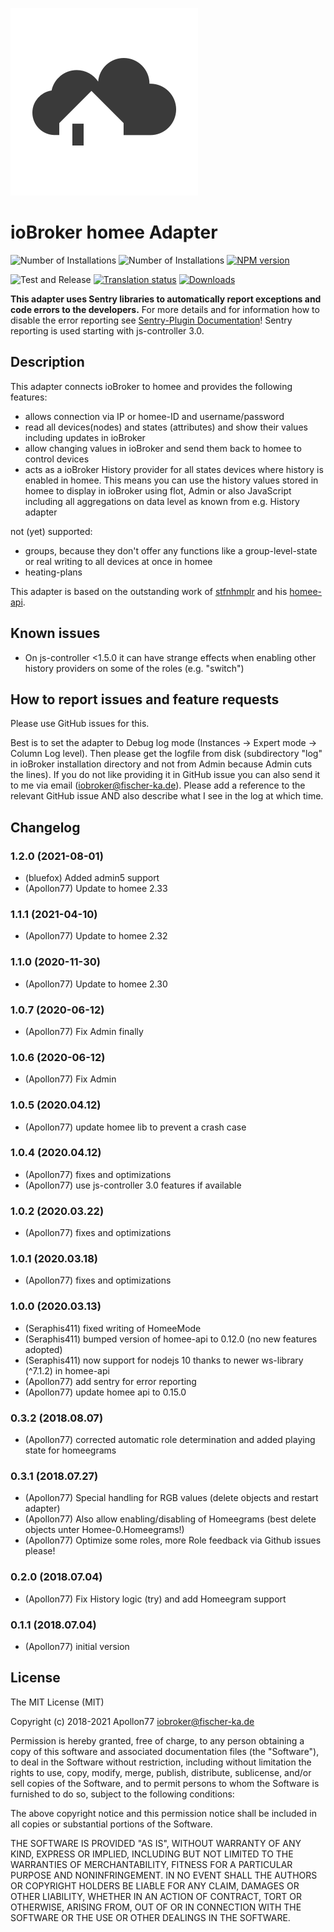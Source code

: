 ![Logo](admin/homee.png)
# ioBroker homee Adapter

![Number of Installations](http://iobroker.live/badges/homee-installed.svg)
![Number of Installations](http://iobroker.live/badges/homee-stable.svg)
[![NPM version](http://img.shields.io/npm/v/iobroker.homee.svg)](https://www.npmjs.com/package/iobroker.homee)

![Test and Release](https://github.com/Apollon77/iobroker.homee/workflows/Test%20and%20Release/badge.svg)
[![Translation status](https://weblate.iobroker.net/widgets/adapters/-/homee/svg-badge.svg)](https://weblate.iobroker.net/engage/adapters/?utm_source=widget)
[![Downloads](https://img.shields.io/npm/dm/iobroker.homee.svg)](https://www.npmjs.com/package/iobroker.homee)

**This adapter uses Sentry libraries to automatically report exceptions and code errors to the developers.** For more details and for information how to disable the error reporting see [Sentry-Plugin Documentation](https://github.com/ioBroker/plugin-sentry#plugin-sentry)! Sentry reporting is used starting with js-controller 3.0.

## Description
This adapter connects ioBroker to homee and provides the following features:
* allows connection via IP or homee-ID and username/password
* read all devices(nodes) and states (attributes) and show their values including updates in ioBroker
* allow changing values in ioBroker and send them back to homee to control devices
* acts as a ioBroker History provider for all states devices where history is enabled in homee. This means you can use the history values stored in homee to display in ioBroker using flot, Admin or also JavaScript including all aggregations on data level as known from e.g. History adapter

not (yet) supported:
* groups, because they don't offer any functions like a group-level-state or real writing to all devices at once in homee
* heating-plans

This adapter is based on the outstanding work of [stfnhmplr](http://twitter.com/stfnhmplr) and his [homee-api](https://github.com/stfnhmplr/homee-api).


## Known issues
* On js-controller <1.5.0 it can have strange effects when enabling other history providers on some of the roles (e.g. "switch")

## How to report issues and feature requests

Please use GitHub issues for this.

Best is to set the adapter to Debug log mode (Instances -> Expert mode -> Column Log level). Then please get the logfile from disk (subdirectory "log" in ioBroker installation directory and not from Admin because Admin cuts the lines). If you do not like providing it in GitHub issue you can also send it to me via email (iobroker@fischer-ka.de). Please add a reference to the relevant GitHub issue AND also describe what I see in the log at which time.

## Changelog
### 1.2.0 (2021-08-01)
* (bluefox) Added admin5 support
* (Apollon77) Update to homee 2.33

### 1.1.1 (2021-04-10)
* (Apollon77) Update to homee 2.32

### 1.1.0 (2020-11-30)
* (Apollon77) Update to homee 2.30

### 1.0.7 (2020-06-12)
* (Apollon77) Fix Admin finally

### 1.0.6 (2020-06-12)
* (Apollon77) Fix Admin

### 1.0.5 (2020.04.12)
* (Apollon77) update homee lib to prevent a crash case

### 1.0.4 (2020.04.12)
* (Apollon77) fixes and optimizations
* (Apollon77) use js-controller 3.0 features if available 

### 1.0.2 (2020.03.22)
* (Apollon77) fixes and optimizations 

### 1.0.1 (2020.03.18)
* (Apollon77) fixes and optimizations 

### 1.0.0 (2020.03.13)
* (Seraphis411) fixed writing of HomeeMode
* (Seraphis411) bumped version of homee-api to 0.12.0 (no new features adopted)
* (Seraphis411) now support for nodejs 10 thanks to newer ws-library (^7.1.2) in homee-api
* (Apollon77) add sentry for error reporting
* (Apollon77) update homee api to 0.15.0

### 0.3.2 (2018.08.07)
* (Apollon77) corrected automatic role determination and added playing state for homeegrams

### 0.3.1 (2018.07.27)
* (Apollon77) Special handling for RGB values (delete objects and restart adapter)
* (Apollon77) Also allow enabling/disabling of Homeegrams (best delete objects unter Homee-0.Homeegrams!)
* (Apollon77) Optimize some roles, more Role feedback via Github issues please!

### 0.2.0 (2018.07.04)
* (Apollon77) Fix History logic (try) and add Homeegram support

### 0.1.1 (2018.07.04)
* (Apollon77) initial version

## License
The MIT License (MIT)

Copyright (c) 2018-2021 Apollon77 <iobroker@fischer-ka.de>

Permission is hereby granted, free of charge, to any person obtaining a copy
of this software and associated documentation files (the "Software"), to deal
in the Software without restriction, including without limitation the rights
to use, copy, modify, merge, publish, distribute, sublicense, and/or sell
copies of the Software, and to permit persons to whom the Software is
furnished to do so, subject to the following conditions:

The above copyright notice and this permission notice shall be included in
all copies or substantial portions of the Software.

THE SOFTWARE IS PROVIDED "AS IS", WITHOUT WARRANTY OF ANY KIND, EXPRESS OR
IMPLIED, INCLUDING BUT NOT LIMITED TO THE WARRANTIES OF MERCHANTABILITY,
FITNESS FOR A PARTICULAR PURPOSE AND NONINFRINGEMENT. IN NO EVENT SHALL THE
AUTHORS OR COPYRIGHT HOLDERS BE LIABLE FOR ANY CLAIM, DAMAGES OR OTHER
LIABILITY, WHETHER IN AN ACTION OF CONTRACT, TORT OR OTHERWISE, ARISING FROM,
OUT OF OR IN CONNECTION WITH THE SOFTWARE OR THE USE OR OTHER DEALINGS IN
THE SOFTWARE.
